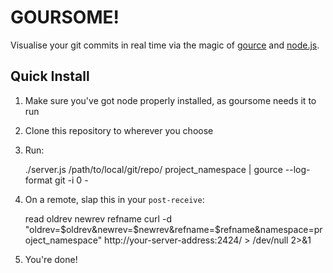# GOURSOME!

Visualise your git commits in real time via the magic of [gource](https://github.com/acaudwell/Gource)
and [node.js](https://github.com/joyent/node).

## Quick Install

1) Make sure you've got node properly installed, as goursome needs it to run

2) Clone this repository to wherever you choose

3) Run:

    ./server.js /path/to/local/git/repo/ project_namespace | gource --log-format git -i 0 -

4) On a remote, slap this in your `post-receive`:

    read oldrev newrev refname
    curl -d "oldrev=$oldrev&newrev=$newrev&refname=$refname&namespace=project_namespace" http://your-server-address:2424/ > /dev/null 2>&1

5) You're done!
